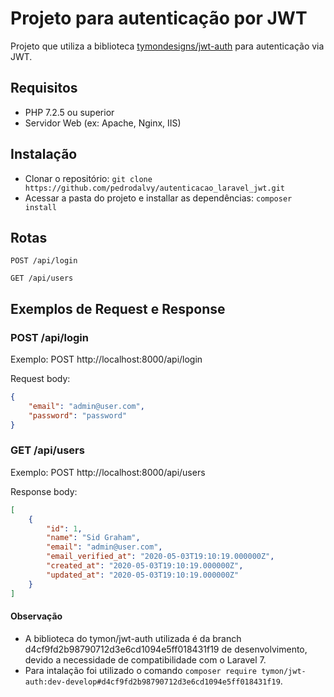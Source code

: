 # Projeto para autenticação por JWT

Projeto que utiliza a biblioteca [tymondesigns/jwt-auth](https://github.com/tymondesigns/jwt-auth) para autenticação via JWT.


## Requisitos

* PHP 7.2.5 ou superior
* Servidor Web (ex: Apache, Nginx, IIS)

## Instalação

* Clonar o repositório: `git clone https://github.com/pedrodalvy/autenticacao_laravel_jwt.git`
* Acessar a pasta do projeto e installar as dependências: `composer install`


## Rotas

```http
POST /api/login
```
```http
GET /api/users
```

## Exemplos de Request e Response

### POST /api/login

Exemplo: POST  http://localhost:8000/api/login

Request body:
```json
{
    "email": "admin@user.com",
    "password": "password"
}
```

### GET /api/users

Exemplo: POST  http://localhost:8000/api/users

Response body:
```json
[
    {
        "id": 1,
        "name": "Sid Graham",
        "email": "admin@user.com",
        "email_verified_at": "2020-05-03T19:10:19.000000Z",
        "created_at": "2020-05-03T19:10:19.000000Z",
        "updated_at": "2020-05-03T19:10:19.000000Z"
    }
]
```


#### Observação

- A biblioteca do tymon/jwt-auth utilizada é da branch d4cf9fd2b98790712d3e6cd1094e5ff018431f19 de desenvolvimento, devido a necessidade de compatibilidade com o Laravel 7.
- Para intalação foi utilizado o comando  `composer require tymon/jwt-auth:dev-develop#d4cf9fd2b98790712d3e6cd1094e5ff018431f19`.